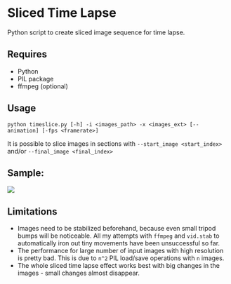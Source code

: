 # Sliced Time Lapse
Python script to create sliced image sequence for time lapse.

## Requires
- Python
- PIL package
- ffmpeg (optional)

## Usage
`python timeslice.py [-h] -i <images_path> -x <images_ext> [--animation] [-fps <framerate>]`

It is possible to slice images in sections with `--start_image <start_index>` and/or `--final_image <final_index>`  

## Sample:
![](./sample.gif)

## Limitations
- Images need to be stabilized beforehand, because even small tripod bumps will be noticeable. 
All my attempts with `ffmpeg` and `vid.stab` to automatically iron out tiny movements have been unsuccessful so far. 
- The performance for large number of input images with high resolution is pretty bad. 
This is due to `n^2` PIL load/save operations with `n` images.
- The whole sliced time lapse effect works best with big changes in the images - small changes almost disappear.
